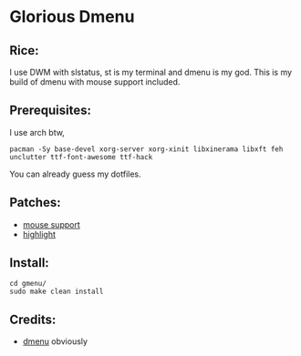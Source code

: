 # Glorious Dmenu

## Rice:
I use DWM with slstatus, st is my terminal and dmenu is my god.
This is my build of dmenu with mouse support included.

## Prerequisites:
I use arch btw,
```
pacman -Sy base-devel xorg-server xorg-xinit libxinerama libxft feh unclutter ttf-font-awesome ttf-hack
```
You can already guess my dotfiles.

## Patches:

- [mouse support](https://tools.suckless.org/dmenu/patches/mouse-support/)
- [highlight](https://tools.suckless.org/dmenu/patches/highlight/)

## Install:
```
cd gmenu/
sudo make clean install
```

## Credits:

- [dmenu](https://tools.suckless.org/dmenu/) obviously